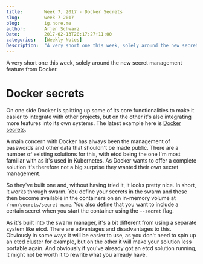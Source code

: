 ```yaml
---
title:        Week 7, 2017 - Docker Secrets
slug:         week-7-2017
blog:         ig.nore.me  
author:       Arjen Schwarz  
Date:         2017-02-13T20:17:27+11:00
categories:   [Weekly Notes]
Description:  "A very short one this week, solely around the new secret management feature from Docker."
---
```


A very short one this week, solely around the new secret management feature from Docker.

# Docker secrets

On one side Docker is splitting up some of its core functionalities to make it easier to integrate with other projects, but on the other it's also integrating more features into its own systems. The latest example here is [Docker secrets](https://blog.docker.com/2017/02/docker-secrets-management/).

A main concern with Docker has always been the management of passwords and other data that shouldn't be made public. There are a number of existing solutions for this, with etcd being the one I'm most familiar with as it's used in Kubernetes. As Docker wants to offer a complete solution it's therefore not a big surprise they wanted their own secret management.

So they've built one and, without having tried it, it looks pretty nice. In short, it works through swarm. You define your secrets in the swarm and these then become available in the containers on an in-memory volume at `/run/secrets/secret-name`. You also define that you want to include a certain secret when you start the container using the `--secret` flag. 

As it's built into the swarm manager, it's a bit different from using a separate system like etcd. There are advantages and disadvantages to this. Obviously in some ways it will be easier to use, as you don't need to spin up an etcd cluster for example, but on the other it will make your solution less portable again. And obviously if you've already got an etcd solution running, it might not be worth it to rewrite what you already have.

